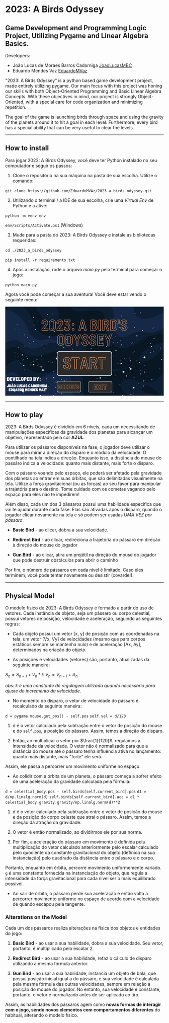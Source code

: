 # 2023: A Birds Odyssey
## Game Development and Programming Logic Project, Utilizing Pygame and Linear Algebra Basics.

Developers:

* João Lucas de Moraes Barros Cadorniga [JoaoLucasMBC](https://github.com/JoaoLucasMBC)  
* Eduardo Mendes Vaz [EduardoMVaz](https://github.com/EduardoMVAz)

"2023: A Birds Odyssey" is a python based game development project, made entirely utilizing pygame. Our main focus with this project was honing our skills with both Object-Oriented Programming and Basic Linear Algebra Concepts. With these objectives in mind, our project is strongly Object-Oriented, with a special care for code organization and minimizing repetition.

The goal of the game is launching birds through space and using the gravity of the planets around it to hit a goal in each level. Furthermore, every bird has a special ability that can be very useful to clear the levels.

---

## How to install

Para jogar 2023: A Birds Odyssey, você deve ter Python instalado no seu computador e seguir os passos:

1. Clone o repositório na sua máquina na pasta de sua escolha. Utilize o comando:

`git clone https://github.com/EduardoMVAz/2023_a_birds_odyssey.git`

2. Utilizando o terminal / a IDE de sua escolha, crie uma *Virtual Env* de Python e a ative:

`python -m venv env`

`env/Scripts/Activate.ps1` (Windows)

3. Mude para a pasta do 2023: A Birds Odyssey e instale as bibliotecas requeridas:

`cd ./2023_a_birds_odyssey`

`pip install -r requirements.txt`

4. Após a instalação, rode o arquivo *main.py* pelo terminal para começar o jogo:

`python main.py`

Agora você pode começar a sua aventura! Você deve estar vendo o seguinte menu:

![Menu do jogo](MainMenu.png)

---

## How to play

2023: A Birds Odyssey é dividido em 6 níveis, cada um necessitando de manipulações específicas da gravidade dos planetas para alcançar um objetivo, representado pela cor **AZUL**.

Para utilizar os pássaros disponíveis na fase, o jogador deve utilizar o mouse para mirar a direção do disparo e o módulo da velocidade. O pontilhado na tela indica a direção. Enquanto isso, a distância do mouse do passáro indica a velocidade: quanto mais distante, mais forte o disparo.

Com o pássaro voando pelo espaço, ele poderá ser afetado pela gravidade dos planetas ao entrar em suas órbitas, que são delimitadas visualmente na tela. Utilize a força gravitacional (ou as forças) ao seu favor para manipular a trajetória para o destino. Tome cuidado com os cometas vagando pelo espaço para eles não te impedirem!

Além disso, cada um dos 3 pássaros possui uma habilidade específica que vai te ajudar durante cada fase. Elas são ativadas após o disparo, quando o jogador clicar novamente na tela e só podem ser usadas *UMA VEZ por pássaro*:

* **Basic Bird** - ao clicar, dobra a sua velocidade.

* **Redirect Bird** - ao clicar, redireciona a trajetória do pássaro em direção à direção do mouse do jogador

* **Gun Bird** - ao clicar, atira um projétil na direção do mouse do jogador que pode destruir obstáculos para abrir o caminho

Por fim, o número de pássaros em cada nível é limitado. Caso eles terminem, você pode tentar novamente ou desistir (covarde!).


---

## Physical Model

O modelo físico de 2023: A Birds Odyssey é formado a partir do uso de vetores. Cada instância de objeto, seja um pássaro ou corpo celestial, possui vetores de posição, velocidade e aceleração, seguindo as seguintes regras:

* Cada objeto possui um vetor [x, y] de posição com as coordenadas na tela, um vetor [Vx, Vy] de velocidades (mesmo que para corpos estáticos sempre se mantenha nulo) e de aceleração [Ax, Ay], determinados na criação do objeto.

* As posições e velocidades (vetores) são, portanto, atualizadas da seguinte maneira:

$S_n = S_{n-1} + V_n * k$
$V_n = V_{n-1} + A_n$

*obs: $k$ é uma constante de regulagem utilizada quando necessário para ajuste do incremento da velocidade.*

* No momento do disparo, o vetor de velocidade do pássaro é recalculado da seguinte maneira:

`d = pygame.mouse.get_pos() - self.pos`
`self.vel = d/120`

1. d é o vetor calculado pela subtração entre o vetor de posição do mouse e do `self.pos`, a posição do pássaro. Assim, temos a direção do disparo.

2. Então, ao multiplicar o vetor por $\frac{1}{120}$, regulamos a intensidade da velocidade. O vetor não é normalizado para que a distância do mouse até o pássaro tenha influência ativa no lançamento: quanto mais distante, mais "forte" ele será. 

Assim, ele passa a percorrer um movimento uniforme no espaço.

* Ao colidir com a órbita de um planeta, o pássaro começa a sofrer efeito de uma aceleração da gravidade calculada pela fórmula:

`d = celestial_body.pos - self.birds[self.current_bird].pos`
`d1 = d/np.linalg.norm(d)`
`self.birds[self.current_bird].acc = d1 * celestial_body.gravity.gravity/np.linalg.norm(d)**2`

1. d é o vetor calculado pela subtração entre o vetor de posição do mouse e da posição do corpo celeste que atrai o pássaro. Assim, temos a direção da atração da gravidade.

2. O vetor é então normalizado, ao dividirmos ele por sua norma.

3. Por fim, a aceleração do pássaro em movimento é definida pela multiplicação do vetor calculado anteriormente pelo escalar calculado pelo quociente da constante gravitacional do objeto (definida na sua instanciação) pelo quadrado da distância entre o pássaro e o corpo.

Portanto, enquanto em órbita, percorre movimento uniformemente variado. `g` é uma constante fornecida na instanciação do objeto, que regula a intensidade da força gravitacional para cada nível ser o mais equilibrado possível.

* Ao sair de órbita, o pássaro perde sua aceleração e então volta a percorrer movimento uniforme no espaço de acordo com a velocidade de quando escapou pela tangente.


### Alterations on the Model

Cada um dos pássaros realiza alterações na física dos objetos e entidades do jogo:

1. **Basic Bird**  - ao usar a sua habilidade, dobra a sua velocidade. Seu vetor, portanto, é multiplicado pelo escalar 2.

2. **Redirect Bird** - ao usar a sua habilidade, refaz o cálculo de disparo utilizando a mesma fórmula anterior.

3. **Gun Bird** - ao usar a sua habilidade, instancia um objeto de bala, que possui posição inicial igual a do pássaro, e sua velocidade é calculada pela mesma fórmula das outras velocidades, sempre em relação a posição do mouse do jogador. No entanto, sua velocidade é constante, portanto, o vetor é normalizado antes de ser aplicado ao tiro.

Assim, as habilidades dos pássaros agem como **novas formas de interagir com o jogo, sendo novos elementos com comportamentos diferentes** do habitual, alterando o modelo físico.